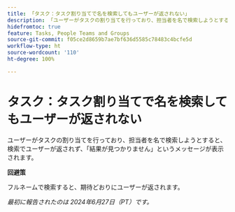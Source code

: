 ```yaml
---
title: 「タスク：タスク割り当てで名を検索してもユーザーが返されない」
description: 「ユーザーがタスクの割り当てを行っており、担当者を名で検索しようとすると、検索でユーザーが返されず、「結果が見つかりません」というメッセージが表示されます。回避策はあります。」
hidefromtoc: true
feature: Tasks, People Teams and Groups
source-git-commit: f05ce2d8659b7ae7bf636d5585c78483c4bcfe5d
workflow-type: ht
source-wordcount: '110'
ht-degree: 100%

---
```



# タスク：タスク割り当てで名を検索してもユーザーが返されない

ユーザーがタスクの割り当てを行っており、担当者を名で検索しようとすると、検索でユーザーが返されず、「結果が見つかりません」というメッセージが表示されます。

**回避策**

フルネームで検索すると、期待どおりにユーザーが返されます。

_最初に報告されたのは 2024年6月27日（PT）です。_
